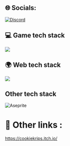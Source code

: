 
## 🌐 Socials:
[![Discord](https://img.shields.io/badge/Discord-%237289DA.svg?logo=discord&logoColor=white)](https://discord.gg/cokkiez)

## 💻 Game tech stack 
![](https://skillicons.dev/icons?i=godot,robloxstudio,unity,vscode,visualstudio,github,cpp,c,cs,py,asesprite)

## 🌍 Web tech stack
![](https://skillicons.dev/icons?i=figma,html,css,javascript,php,mysql,react,vscode,dart,flutter,firebase,postman)

## Other tech stack
![Aseprite](https://img.shields.io/badge/Aseprite-FFFFFF?style=for-the-badge&logo=Aseprite&logoColor=#7D929E)   <br>

# 🔗 Other links :
https://cookiekrips.itch.io/

